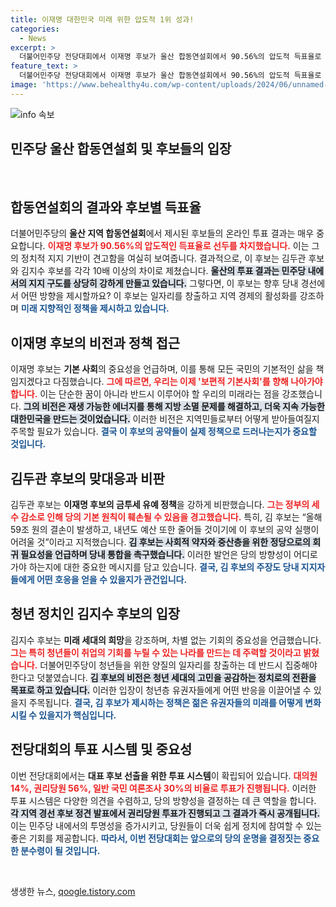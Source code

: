 ```yaml
---
title: 이재명 대한민국 미래 위한 압도적 1위 성과!
categories:
  - News
excerpt: >
  더불어민주당 전당대회에서 이재명 후보가 울산 합동연설회에서 90.56%의 압도적 득표율로 선두를 차지하며 또대명 구도를 확립했다. 김두관 후보는 예산 문제를 비판하며 중앙지역 간의 균형 있는 정책을 강조했다. 이들의 치열한 경쟁이 앞으로의 당권 선거에 어떤 영향을 미칠지 주목된다!
feature_text: >
  더불어민주당 전당대회에서 이재명 후보가 울산 합동연설회에서 90.56%의 압도적 득표율로 선두를 차지하며 또대명 구도를 확립했다. 김두관 후보는 예산 문제를 비판하며 중앙지역 간의 균형 있는 정책을 강조했다. 이들의 치열한 경쟁이 앞으로의 당권 선거에 어떤 영향을 미칠지 주목된다!
image: 'https://www.behealthy4u.com/wp-content/uploads/2024/06/unnamed-file.png'
---
```


<p><img src="https://www.behealthy4u.com/wp-content/uploads/2024/06/unnamed-file.png" alt="info 속보" /></p>

<h2 data-ke-size="size26">민주당 울산 합동연설회 및 후보들의 입장</h2>

<p data-ke-size="size16">&nbsp;</p>  

<article>
  <h2 data-ke-size="size26">합동연설회의 결과와 후보별 득표율</h2>
  <p data-ke-size="size16">더불어민주당의 <b>울산 지역 합동연설회</b>에서 제시된 후보들의 온라인 투표 결과는 매우 중요합니다. <b><span style="color: #ee2323;">이재명 후보가 90.56%의 압도적인 득표율로 선두를 차지했습니다.</span></b> 이는 그의 정치적 지지 기반이 견고함을 여실히 보여줍니다. 결과적으로, 이 후보는 김두관 후보와 김지수 후보를 각각 10배 이상의 차이로 제쳤습니다. <b><span style="background-color: #21538527;">울산의 투표 결과는 민주당 내에서의 지지 구도를 상당히 강하게 만들고 있습니다.</span></b> 그렇다면, 이 후보는 향후 당내 경선에서 어떤 방향을 제시할까요? 이 후보는 일자리를 창출하고 지역 경제의 활성화를 강조하며 <b><span style="color: #1a5490;">미래 지향적인 정책을 제시하고 있습니다.</span></b></p>

  <h2 data-ke-size="size26">이재명 후보의 비전과 정책 접근</h2>
  <p data-ke-size="size16">이재명 후보는 <b>기본 사회</b>의 중요성을 언급하며, 이를 통해 모든 국민의 기본적인 삶을 책임지겠다고 다짐했습니다. <b><span style="color: #ee2323;">그에 따르면, 우리는 이제 '보편적 기본사회'를 향해 나아가야 합니다.</span></b> 이는 단순한 꿈이 아니라 반드시 이루어야 할 우리의 미래라는 점을 강조했습니다. <b><span style="background-color: #21538527;">그의 비전은 재생 가능한 에너지를 통해 지방 소멸 문제를 해결하고, 더욱 지속 가능한 대한민국을 만드는 것이었습니다.</span></b> 이러한 비전은 지역민들로부터 어떻게 받아들여질지 주목할 필요가 있습니다. <b><span style="color: #1a5490;">결국 이 후보의 공약들이 실제 정책으로 드러나는지가 중요할 것입니다.</span></b></p>

  <h2 data-ke-size="size26">김두관 후보의 맞대응과 비판</h2>
  <p data-ke-size="size16">김두관 후보는 <b>이재명 후보의 금투세 유예 정책</b>을 강하게 비판했습니다. <b><span style="color: #ee2323;">그는 정부의 세수 감소로 인해 당의 기본 원칙이 훼손될 수 있음을 경고했습니다.</span></b> 특히, 김 후보는 “올해 59조 원의 결손이 발생하고, 내년도 예산 또한 줄어들 것이기에 이 후보의 공약 실행이 어려울 것”이라고 지적했습니다. <b><span style="background-color: #21538527;">김 후보는 사회적 약자와 중산층을 위한 정당으로의 회귀 필요성을 언급하며 당내 통합을 촉구했습니다.</span></b> 이러한 발언은 당의 방향성이 어디로 가야 하는지에 대한 중요한 메시지를 담고 있습니다. <b><span style="color: #1a5490;">결국, 김 후보의 주장도 당내 지지자들에게 어떤 호응을 얻을 수 있을지가 관건입니다.</span></b></p>

  <h2 data-ke-size="size26">청년 정치인 김지수 후보의 입장</h2>
  <p data-ke-size="size16">김지수 후보는 <b>미래 세대의 희망</b>을 강조하며, 차별 없는 기회의 중요성을 언급했습니다. <b><span style="color: #ee2323;">그는 특히 청년들이 취업의 기회를 누릴 수 있는 나라를 만드는 데 주력할 것이라고 밝혔습니다.</span></b> 더불어민주당이 청년들을 위한 양질의 일자리를 창출하는 데 반드시 집중해야 한다고 덧붙였습니다. <b><span style="background-color: #21538527;">김 후보의 비전은 청년 세대의 고민을 공감하는 정치로의 전환을 목표로 하고 있습니다.</span></b> 이러한 입장이 청년층 유권자들에게 어떤 반응을 이끌어낼 수 있을지 주목됩니다. <b><span style="color: #1a5490;">결국, 김 후보가 제시하는 정책은 젊은 유권자들의 미래를 어떻게 변화시킬 수 있을지가 핵심입니다.</span></b></p>

  <h2 data-ke-size="size26">전당대회의 투표 시스템 및 중요성</h2>
  <p data-ke-size="size16">이번 전당대회에서는 <b>대표 후보 선출을 위한 투표 시스템</b>이 확립되어 있습니다. <b><span style="color: #ee2323;">대의원 14%, 권리당원 56%, 일반 국민 여론조사 30%의 비율로 투표가 진행됩니다.</span></b> 이러한 투표 시스템은 다양한 의견을 수렴하고, 당의 방향성을 결정하는 데 큰 역할을 합니다. <b><span style="background-color: #21538527;">각 지역 경선 후보 정견 발표에서 권리당원 투표가 진행되고 그 결과가 즉시 공개됩니다.</span></b> 이는 민주당 내에서의 투명성을 증가시키고, 당원들이 더욱 쉽게 정치에 참여할 수 있는 좋은 기회를 제공합니다. <b><span style="color: #1a5490;">따라서, 이번 전당대회는 앞으로의 당의 운명을 결정짓는 중요한 분수령이 될 것입니다.</span></b></p>

</article>   

<p data-ke-size="size16">&nbsp;</p>
생생한 뉴스, <a href="https://qoogle.tistory.com" rel="dofollow">qoogle.tistory.com</a>


